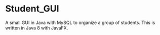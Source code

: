 Student_GUI
===========

A small GUI in Java with MySQL to organize a group of students. This is written in Java 8 with JavaFX.
